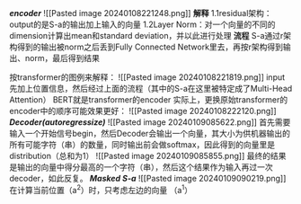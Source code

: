 ***encoder***
![[Pasted image 20240108221248.png]]
**解释**
1.1residual架构：output的是S-a的输出加上输入的向量
1.2Layer Norm：对一个向量的不同的dimension计算出mean和standard deviation，并以此进行处理
**流程**
S-a通过r架构得到的输出被norm之后丢到Fully Connected Network里去，再按r架构得到输出、norm，最后得到结果

按transformer的图例来解释：
![[Pasted image 20240108221819.png]]
input先加上位置信息，然后经过上面的流程（其中的S-a在这里被特定成了Multi-Head Attention）
BERT就是transformer的encoder
实际上，更换原始transformer的encoder中的顺序可能效果更好：
![[Pasted image 20240108222120.png]]
***Decoder(autoregressize)***
![[Pasted image 20240109085622.png]]
首先需要输入一个开始信号begin，然后Decoder会输出一个向量，其大小为供机器输出的所有可能字符（串）的数量，同时输出前会做softmax，因此得到的向量里是distribution（总和为1）
![[Pasted image 20240109085855.png]]
最终的结果是输出的向量中得分最高的一个字符（串），然后这个结果作为输入再过一次decoder，如此反复。
***Masked S-a***
![[Pasted image 20240109090219.png]]
在计算当前位置（a<sup>2</sup>）时，只考虑左边的向量
（a<sup>1</sup>）
